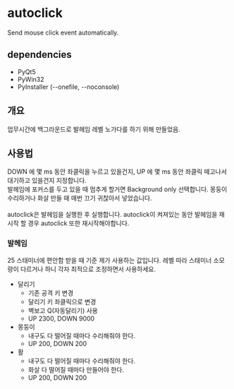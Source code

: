 # autoclick
Send mouse click event automatically.

## dependencies
- PyQt5
- PyWin32
- PyInstaller (--onefile, --noconsole)

## 개요
업무시간에 백그라운드로 발헤임 레벨 노가다를 하기 위해 만들었음.

## 사용법
DOWN 에 몇 ms 동안 좌클릭을 누르고 있을건지, UP 에 몇 ms 동안 좌클릭 떼고나서 대기하고 있을건지 지정합니다.<br>
발헤임에 포커스를 두고 있을 때 멈추게 할거면 Background only 선택합니다. 몽둥이 수리하거나 화살 만들 때 매번 끄기 귀찮아서 넣었습니다.
<br><br>
autoclick은 발헤임을 실행한 후 실행합니다. autoclick이 켜져있는 동안 발헤임을 재시작 할 경우 autoclick 또한 재시작해야합니다.

### 발헤임
25 스태미너에 편안함 받을 때 기준 제가 사용하는 값입니다. 레벨 따라 스태미너 소모량이 다르거나 하니 각자 최적으로 조정하면서 사용하세요.
- 달리기
  - 기존 공격 키 변경
  - 달리기 키 좌클릭으로 변경
  - 벽보고 Q(자동달리기) 사용
  - UP 2300, DOWN 9000
- 몽둥이
  - 내구도 다 떨어질 때마다 수리해줘야 한다.
  - UP 200, DOWN 200
- 활
  - 내구도 다 떨어질 때마다 수리해줘야 한다.
  - 화살 다 떨어질 때마다 만들어야 한다.
  - UP 200, DOWN 200